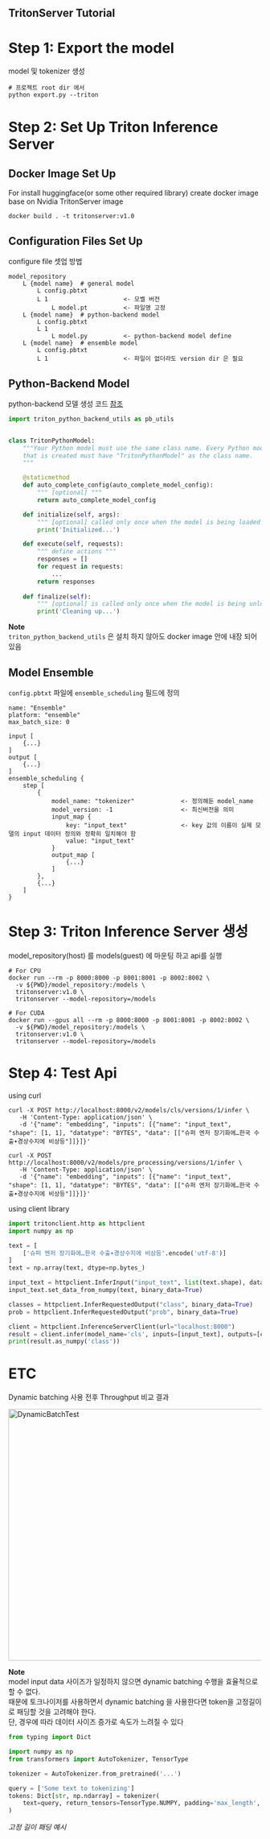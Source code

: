 TritonServer Tutorial
---

# Step 1: Export the model
model 및 tokenizer 생성
```shell
# 프로젝트 root dir 에서
python export.py --triton
```

# Step 2: Set Up Triton Inference Server
## Docker Image Set Up
For install huggingface(or some other required library)
create docker image base on Nvidia TritonServer image
```shell
docker build . -t tritonserver:v1.0  
```

## Configuration Files Set Up 
configure file 셋업 방법
```text
model_repository
    L {model name}  # general model
        L config.pbtxt
        L 1                     <- 모벨 버전
            L model.pt          <- 파일명 고정 
    L {model name}  # python-backend model
        L config.pbtxt
        L 1
            L model.py          <- python-backend model define 
    L {model name}  # ensemble model
        L config.pbtxt
        L 1                     <- 파일이 없더라도 version dir 은 필요 
```

## Python-Backend Model
python-backend 모델 생성 코드 [참조](https://github.com/triton-inference-server/python_backend?tab=readme-ov-file#usage)
```python
import triton_python_backend_utils as pb_utils


class TritonPythonModel:
    """Your Python model must use the same class name. Every Python model
    that is created must have "TritonPythonModel" as the class name.
    """

    @staticmethod
    def auto_complete_config(auto_complete_model_config):
        """ [optional] """
        return auto_complete_model_config

    def initialize(self, args):
        """ [optional] called only once when the model is being loaded """
        print('Initialized...')

    def execute(self, requests):
        """ define actions """
        responses = []
        for request in requests:
            ...
        return responses
    
    def finalize(self):
        """ [optional] is called only once when the model is being unloaded """
        print('Cleaning up...')
```
**Note**   
```triton_python_backend_utils``` 은 설치 하지 않아도 docker image 안에 내장 되어 있음

## Model Ensemble
```config.pbtxt``` 파일에 ```ensemble_scheduling``` 필드에 정의
```
name: "Ensemble"
platform: "ensemble"
max_batch_size: 0

input [
    {...}
]
output [
    {...}
]
ensemble_scheduling {
    step [
        {
            model_name: "tokenizer"             <- 정의해둔 model_name
            model_version: -1                   <- 최신버전을 의미
            input_map {
                key: "input_text"               <- key 값의 이름이 실제 모델의 input 데이터 정의와 정확히 일치해야 함
                value: "input_text"
            }
            output_map [
                {...}
            ]
        },
        {...}
    ]
}
```


# Step 3: Triton Inference Server 생성
model_repository(host) 를 models(guest) 에 마운팅 하고 api를 실행
```shell
# For CPU
docker run --rm -p 8000:8000 -p 8001:8001 -p 8002:8002 \
  -v ${PWD}/model_repository:/models \
  tritonserver:v1.0 \
  tritonserver --model-repository=/models

# For CUDA
docker run --gpus all --rm -p 8000:8000 -p 8001:8001 -p 8002:8002 \
  -v ${PWD}/model_repository:/models \
  tritonserver:v1.0 \
  tritonserver --model-repository=/models
```


# Step 4: Test Api
using curl 
```shell
curl -X POST http://localhost:8000/v2/models/cls/versions/1/infer \
   -H 'Content-Type: application/json' \
   -d '{"name": "embedding", "inputs": [{"name": "input_text", "shape": [1, 1], "datatype": "BYTES", "data": [["슈퍼 엔저 장기화에…한국 수출∙경상수지에 비상등"]]}]}'

curl -X POST http://localhost:8000/v2/models/pre_processing/versions/1/infer \
   -H 'Content-Type: application/json' \
   -d '{"name": "embedding", "inputs": [{"name": "input_text", "shape": [1, 1], "datatype": "BYTES", "data": [["슈퍼 엔저 장기화에…한국 수출∙경상수지에 비상등"]]}]}'
```

using client library 
```python
import tritonclient.http as httpclient
import numpy as np

text = [
    ['슈퍼 엔저 장기화에…한국 수출∙경상수지에 비상등'.encode('utf-8')]
]
text = np.array(text, dtype=np.bytes_)

input_text = httpclient.InferInput("input_text", list(text.shape), datatype="BYTES")
input_text.set_data_from_numpy(text, binary_data=True)

classes = httpclient.InferRequestedOutput("class", binary_data=True)
prob = httpclient.InferRequestedOutput("prob", binary_data=True)

client = httpclient.InferenceServerClient(url="localhost:8000")
result = client.infer(model_name='cls', inputs=[input_text], outputs=[classes, prob])
print(result.as_numpy('class'))
```

# ETC
Dynamic batching 사용 전후 Throughput 비교 결과

<img src="../locust/triton/DynamicBatchTest.jpg" width="1000px" height="500px" title="DynamicBatchTest"/>

**Note**   
model input data 사이즈가 일정하지 않으면 dynamic batching 수행을 효율적으로 할 수 없다.   
때문에 토크나이저를 사용하면서 dynamic batching 을 사용한다면 token을 고정길이로 패딩할 것을 고려해야 한다.   
단, 경우에 따라 데이터 사이즈 증가로 속도가 느려질 수 있다

```python
from typing import Dict

import numpy as np
from transformers import AutoTokenizer, TensorType

tokenizer = AutoTokenizer.from_pretrained('...')

query = ['Some text to tokenizing']
tokens: Dict[str, np.ndarray] = tokenizer(
    text=query, return_tensors=TensorType.NUMPY, padding='max_length', truncation=True, max_length=100
)
```
_고정 길이 패딩 예시_
